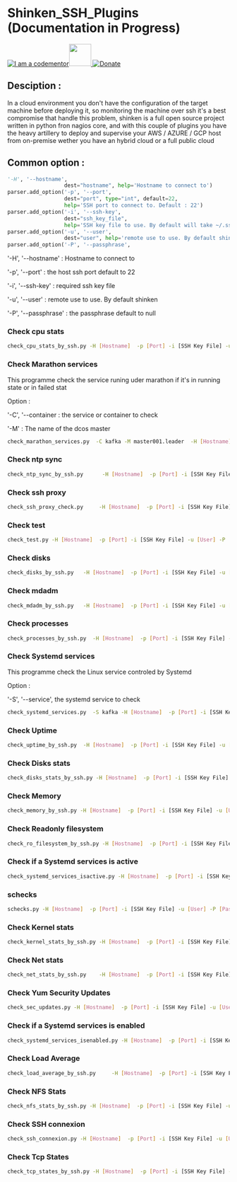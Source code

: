 # Shinken_SSH_Plugins (Documentation in Progress)
<a href="http://bitly.com/2grT54q"><img src="https://cdn.codementor.io/badges/i_am_a_codementor_dark.svg" alt="I am a codementor" style="max-width:100%"/></a><a href="http://bitly.com/2grT54q"><img src="http://www.shinken-monitoring.org/img/LogoFrameworkBlack.png" height="50"> 
 [![Donate](https://www.paypalobjects.com/en_US/i/btn/btn_donateCC_LG.gif)](https://www.paypal.com/cgi-bin/webscr?cmd=_s-xclick&hosted_button_id=WX4EKLLLV49WG)

## Desciption :

In a cloud environment you don't have the configuration of the target machine before deploying it, so monitoring the machine over ssh it's a best compromise that handle this problem, shinken is a full open source project written in python fron nagios core, and with this couple of plugins you have the heavy artillery to deploy and supervise your AWS / AZURE / GCP host from on-premise wether you have an hybrid cloud or a full public cloud

## Common option :
```python
'-H', '--hostname',
                  dest="hostname", help='Hostname to connect to')
parser.add_option('-p', '--port',
                  dest="port", type="int", default=22,
                  help='SSH port to connect to. Default : 22')
parser.add_option('-i', '--ssh-key',
                  dest="ssh_key_file",
                  help='SSH key file to use. By default will take ~/.ssh/id_rsa.')
parser.add_option('-u', '--user',
                  dest="user", help='remote use to use. By default shinken.')
parser.add_option('-P', '--passphrase',
```
'-H', '--hostname' : Hostname to connect to

'-p', '--port' : the host ssh port default to 22

'-i', '--ssh-key' : required ssh key file

'-u', '--user' : remote use to use. By default shinken

'-P', '--passphrase' : the passphrase default to null

### Check cpu stats

```bash
check_cpu_stats_by_ssh.py -H [Hostname]  -p [Port] -i [SSH Key File] -u [User] -P [Passphrase]
```
### Check Marathon services
This programme check the service runing uder marathon if it's in running state or in failed stat

Option :

'-C', '--container : the service or container to check

'-M' : The name of the dcos master 

```bash
check_marathon_services.py	-C kafka -M master001.leader  -H [Hostname]  -p [Port] -i [SSH Key File] -u [User] -P [Passphrase]
```
### Check ntp sync
```bash
check_ntp_sync_by_ssh.py	  -H [Hostname]  -p [Port] -i [SSH Key File] -u [User] -P [Passphrase]
```
### Check ssh proxy	
```bash
check_ssh_proxy_check.py	 -H [Hostname]  -p [Port] -i [SSH Key File] -u [User] -P [Passphrase]
```
### Check test
```bash
check_test.py -H [Hostname]  -p [Port] -i [SSH Key File] -u [User] -P [Passphrase]
```
### Check disks	
```bash
check_disks_by_ssh.py	-H [Hostname]  -p [Port] -i [SSH Key File] -u [User] -P [Passphrase]
```
### Check mdadm		
```bash
check_mdadm_by_ssh.py	-H [Hostname]  -p [Port] -i [SSH Key File] -u [User] -P [Passphrase]
```
### Check processes
```bash
check_processes_by_ssh.py  -H [Hostname]  -p [Port] -i [SSH Key File] -u [User] -P [Passphrase]
```
### Check Systemd services	
This programme check the Linux service controled by Systemd

Option :

'-S', '--service', the systemd service to check 
```bash
check_systemd_services.py  -S kafka -H [Hostname]  -p [Port] -i [SSH Key File] -u [User] -P [Passphrase]
```
### Check Uptime
```bash
check_uptime_by_ssh.py  -H [Hostname]  -p [Port] -i [SSH Key File] -u [User] -P [Passphrase]
```
### Check Disks stats
```bash
check_disks_stats_by_ssh.py -H [Hostname]  -p [Port] -i [SSH Key File] -u [User] -P [Passphrase]
```
### Check Memory		
```bash
check_memory_by_ssh.py -H [Hostname]  -p [Port] -i [SSH Key File] -u [User] -P [Passphrase]
```
### Check Readonly filesystem	
```bash
check_ro_filesystem_by_ssh.py -H [Hostname]  -p [Port] -i [SSH Key File] -u [User] -P [Passphrase]
```
### Check if a Systemd services is active	
```bash
check_systemd_services_isactive.py -H [Hostname]  -p [Port] -i [SSH Key File] -u [User] -P [Passphrase]
```
### schecks
```bash
schecks.py -H [Hostname]  -p [Port] -i [SSH Key File] -u [User] -P [Passphrase]
```
### Check Kernel stats	
```bash
check_kernel_stats_by_ssh.py -H [Hostname]  -p [Port] -i [SSH Key File] -u [User] -P [Passphrase]
```
### Check Net stats		
```bash
check_net_stats_by_ssh.py	 -H [Hostname]  -p [Port] -i [SSH Key File] -u [User] -P [Passphrase]
```
### Check Yum Security Updates		
```bash
check_sec_updates.py -H [Hostname]  -p [Port] -i [SSH Key File] -u [User] -P [Passphrase]
```
### Check if a Systemd services is enabled
```bash
check_systemd_services_isenabled.py -H [Hostname]  -p [Port] -i [SSH Key File] -u [User] -P [Passphrase]
```
### Check Load Average
```bash
check_load_average_by_ssh.py	 -H [Hostname]  -p [Port] -i [SSH Key File] -u [User] -P [Passphrase]
```
### Check NFS Stats		
```bash
check_nfs_stats_by_ssh.py -H [Hostname]  -p [Port] -i [SSH Key File] -u [User] -P [Passphrase]
```
### Check SSH connexion		
```bash
check_ssh_connexion.py -H [Hostname]  -p [Port] -i [SSH Key File] -u [User] -P [Passphrase]
```
### Check Tcp States
```bash
check_tcp_states_by_ssh.py -H [Hostname]  -p [Port] -i [SSH Key File] -u [User] -P [Passphrase]
```
